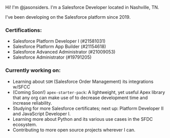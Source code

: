 Hi! I'm @jasonsiders. I'm a Salesforce Developer located in Nashville, TN. 

I've been developing on the Salesforce platform since 2019.

### Certifications:
- Salesforce Platform Developer I (#21581031)
- Salesforce Platform App Builder (#21154618)
- Salesforce Advanced Administrator (#21009053)
- Salesforce Administrator (#19791205)

### Currently working on:
- Learning about `SOM` (Salesforce Order Management) its integrations w/SFCC
- (Coming Soon!) `apex-starter-pack`: A lightweight, yet useful Apex library that any org can make use of to decrease development time and increase reliability.
- Studying for more Salesforce certificates; next up: Platform Developer II and JavaScript Developer I.
- Learning more about Python and its various use cases in the SFDC ecosystem.
- Contributing to more open source projects wherever I can.
